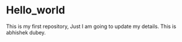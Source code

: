 # Hello_world
This is my first repository,
Just I am going to update my details.
This is abhishek dubey.
